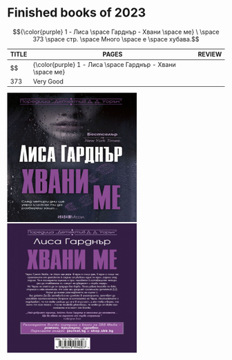 <h1>Finished books of 2023</h1>
 
 $${\color{purple} 1 - Лиса \space Гарднър - Хвани \space ме} \ \space 373 \space стр. \space Много \space е \space хубава.$$

| TITLE | PAGES                                                      | REVIEW |
| ----- | ---------------------------------------------------------- | ------ |
| $$    | {\color{purple} 1 - Лиса \space Гарднър - Хвани \space ме} |
| 373   | Very Good                                                  |

<img src='./img/LisaFront.jpg' width='300px' height='300px'> <img src='./img/LisaBack.jpg' width='300px' height='300px'>
